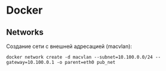 # Docker

## Networks

Создание сети с внешней адресацией (macvlan):

```
docker network create -d macvlan --subnet=10.100.0.0/24 --gateway=10.100.0.1 -o parent=eth0 pub_net
```
